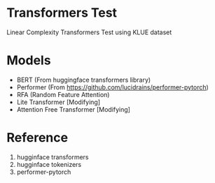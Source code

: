 # Transformers Test
Linear Complexity Transformers Test using KLUE dataset

# Models
* BERT (From huggingface transformers library)
* Performer (From https://github.com/lucidrains/performer-pytorch)
* RFA (Random Feature Attention)
* Lite Transformer [Modifying]
* Attention Free Transformer [Modifying]

# Reference
1. hugginface transformers
2. hugginface tokenizers
3. performer-pytorch
